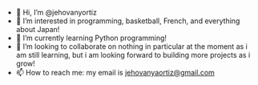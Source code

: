 - 👋 Hi, I’m @jehovanyortiz
- 👀 I’m interested in programming, basketball, French, and everything about Japan!
- 🌱 I’m currently learning Python programming!
- 💞️ I’m looking to collaborate on nothing in particular at the moment as i am still learning, but i am looking forward to building more projects as i grow!
- 📫 How to reach me: my email is jehovanyaortiz@gmail.com

<!---
jehovanyortiz/jehovanyortiz is a ✨ special ✨ repository because its `README.md` (this file) appears on your GitHub profile.
You can click the Preview link to take a look at your changes.
--->
